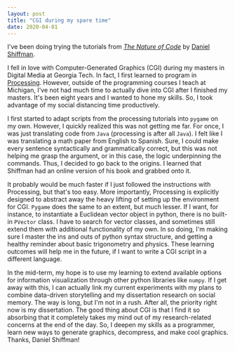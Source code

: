 ```yaml
---
layout: post
title: "CGI during my spare time"
date: 2020-04-01
---
```


I've been doing trying the tutorials from *[The Nature of Code](https://natureofcode.com/book/)* by [Daniel Shiffman](https://shiffman.net/).

I fell in love with Computer-Generated Graphics (CGI) during my masters in Digital Media at Georgia Tech. In fact, I first learned to program in [Processing](https://processing.org/). However, outside of the programming courses I teach at Michigan, I've not had much time to actually dive into CGI after I finished my masters. It's been eight years and I wanted to hone my skills. So, I took advantage of my social distancing time productively.

I first started to adapt scripts from the processing tutorials into `pygame` on my own. However, I quickly realized this was not getting me far. For once, I was just translating code from `Java` (processing is after all `Java`). I felt like I was translating a math paper from English to Spanish. Sure, I could make every sentence syntactically and grammatically correct, but this was not helping me grasp the argument, or in this case, the logic underpinning the commands. Thus, I decided to go back to the origins. I learned that Shiffman had an online version of his book and grabbed onto it.

It probably would be much faster if I just followed the instructions with Processing, but that's too easy. More importantly, Processing is explicitly designed to abstract away the heavy lifting of setting up the environment for CGI. `Pygame` does the same to an extent, but much lesser. If I want, for instance, to instantiate a Euclidean vector object in python, there is no built-in `PVector` class. I have to search for vector classes, and sometimes still extend them with additional functionality of my own. In so doing, I'm making sure I master the ins and outs of python syntax structure, and getting a healthy reminder about basic trigonometry and physics. These learning outcomes will help me in the future, if I want to write a CGI script in a different language.

In the mid-term, my hope is to use my learning to extend available options for information visualization through other python libraries like `numpy`. If I get away with this, I can actually link my current experiments with my plans to combine data-driven storytelling and my dissertation research on social memory. The way is long, but I'm not in a rush. After all, the priority right now is my dissertation. The good thing about CGI is that I find it so absorbing that it completely takes my mind out of my research-related concerns at the end of the day. So, I deepen my skills as a programmer, learn new ways to generate graphics, decompress, and make cool graphics. Thanks, Daniel Shiffman!
